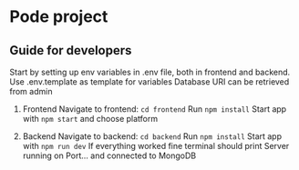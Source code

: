 # Pode project

## Guide for developers
Start by setting up env variables in .env file, both in frontend and backend. 
Use .env.template as template for variables
Database URI can be retrieved from admin

1. Frontend
Navigate to frontend: ```cd frontend```
Run ```npm install```
Start app with ```npm start``` and choose platform

2. Backend
Navigate to backend: ```cd backend```
Run ```npm install```
Start app with ```npm run dev```
If everything worked fine terminal should print Server running on Port... and connected to MongoDB